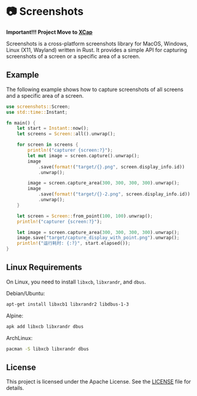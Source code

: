 # 📷 Screenshots

**Important!!! Project Move to [XCap](https://crates.io/crates/xcap)**

Screenshots is a cross-platform screenshots library for MacOS, Windows, Linux (X11, Wayland) written in Rust. It provides a simple API for capturing screenshots of a screen or a specific area of a screen.

## Example

The following example shows how to capture screenshots of all screens and a specific area of a screen.

```rust
use screenshots::Screen;
use std::time::Instant;

fn main() {
    let start = Instant::now();
    let screens = Screen::all().unwrap();

    for screen in screens {
        println!("capturer {screen:?}");
        let mut image = screen.capture().unwrap();
        image
            .save(format!("target/{}.png", screen.display_info.id))
            .unwrap();

        image = screen.capture_area(300, 300, 300, 300).unwrap();
        image
            .save(format!("target/{}-2.png", screen.display_info.id))
            .unwrap();
    }

    let screen = Screen::from_point(100, 100).unwrap();
    println!("capturer {screen:?}");

    let image = screen.capture_area(300, 300, 300, 300).unwrap();
    image.save("target/capture_display_with_point.png").unwrap();
    println!("运行耗时: {:?}", start.elapsed());
}
```

## Linux Requirements

On Linux, you need to install `libxcb`, `libxrandr`, and `dbus`.

Debian/Ubuntu:

```sh
apt-get install libxcb1 libxrandr2 libdbus-1-3
```

Alpine:

```sh
apk add libxcb libxrandr dbus
```

ArchLinux:

```sh
pacman -S libxcb libxrandr dbus
```

## License

This project is licensed under the Apache License. See the [LICENSE](LICENSE) file for details.
